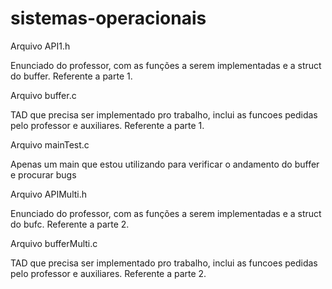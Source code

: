 # sistemas-operacionais

Arquivo API1.h

Enunciado do professor, com as funções a serem implementadas e a struct do buffer. Referente a parte 1.


Arquivo buffer.c

TAD que precisa ser implementado pro trabalho, inclui as funcoes pedidas pelo professor e auxiliares. Referente a parte 1.


Arquivo mainTest.c

Apenas um main que estou utilizando para verificar o andamento do buffer e procurar bugs


Arquivo APIMulti.h

Enunciado do professor, com as funções a serem implementadas e a struct do bufc. Referente a parte 2.


Arquivo bufferMulti.c

TAD que precisa ser implementado pro trabalho, inclui as funcoes pedidas pelo professor e auxiliares. Referente a parte 2.
